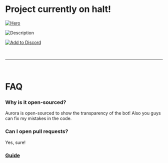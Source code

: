 # Project currently on halt!

[![Hero](https://imgur.com/yTfSgds.png)](https://auroradiscordbot.ga)

![Description](https://i.imgur.com/mcAE3nb.png)

[![Add to Discord](https://imgur.com/hf2oXYR.png)](https://discord.com/oauth2/authorize?client_id=702808552892530829&permissions=2146827775&response_type=code&scope=bot)

<br>
<hr>
<br>

# FAQ

### Why is it open-sourced?

Aurora is open-sourced to show the transparency of the bot! Also you guys can fix my mistakes in the code.

### Can I open pull requests?

Yes, sure!

### [Guide](https://guide.auroradiscordbot.ga "Guide")
